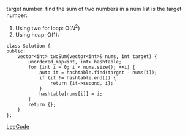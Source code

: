 target number: find the sum of two numbers in a num list is the target number:
1. Using two for loop: O($N^2$)
2. Using heap: O(1):
```
class Solution {
public:
    vector<int> twoSum(vector<int>& nums, int target) {
        unordered_map<int, int> hashtable;
        for (int i = 0; i < nums.size(); ++i) {
            auto it = hashtable.find(target - nums[i]);
            if (it != hashtable.end()) {
                return {it->second, i};
            }
            hashtable[nums[i]] = i;
        }
        return {};
    }
};
```
[LeeCode](https://leetcode.cn/problems/two-sum/solutions/434597/liang-shu-zhi-he-by-leetcode-solution/)
